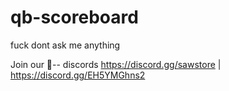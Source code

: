 # qb-scoreboard
fuck dont ask me anything 

Join our 🍇-- discords https://discord.gg/sawstore |  https://discord.gg/EH5YMGhns2
